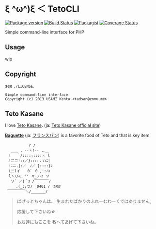 ξ ^ω^)ξ ＜ TetoCLI
=====================

[![Package version](http://img.shields.io/packagist/v/zonuexe/teto-cli.svg?style=flat)](https://packagist.org/packages/zonuexe/teto-cli)
[![Build Status](https://travis-ci.org/BaguettePHP/TetoCLI.svg?branch=master)](https://travis-ci.org/BaguettePHP/TetoCLI)
[![Packagist](http://img.shields.io/packagist/dt/zonuexe/teto-cli.svg?style=flat)](https://packagist.org/packages/zonuexe/teto-cli)
[![Coverage Status](https://coveralls.io/repos/BaguettePHP/TetoCLI/badge.svg)](https://coveralls.io/r/BaguettePHP/TetoCLI)

Simple command-line interface for PHP

Usage
-----

wip

Copyright
---------

see `./LICENSE`.

    Simple command-line interface
    Copyright (c) 2013 USAMI Kenta <tadsan@zonu.me>

Teto Kasane
-----------

I love [Teto Kasane](http://utau.wikia.com/wiki/Teto_Kasane). (ja: [Teto Kasane official site](http://kasaneteto.jp/))

**[Baguette](http://en.wikipedia.org/wiki/Baguette)** (ja: [フランスパン](http://ja.wikipedia.org/wiki/%E3%83%95%E3%83%A9%E3%83%B3%E3%82%B9%E3%83%91%E3%83%B3)) is a favorite food of Teto and that is key item.

```
　　　　　 　r /
　 ＿＿ , --ヽ!-- .､＿
　! 　｀/::::;::::ヽ l
　!二二!::／}::::丿ハﾆ|
　!ﾆニ.|:／　ﾉ／ }::::}ｺ
　L二lイ　　0´　0 ,':ﾉｺ
　lヽﾉ/ﾍ､ ''　▽_ノイ ソ
 　ソ´ ／}｀ｽ /￣￣￣￣/
　　　.(_:;つ/  0401 /　ｶﾀｶﾀ
 ￣￣￣￣￣＼/＿＿＿＿/
```

> ばげっとちゃんは、
> 生まれたばかりのふれーむわーくではありません。
>
> 応援して下さいね☆
>
> お友達にもここを
> 教へてあげて下さいね。
